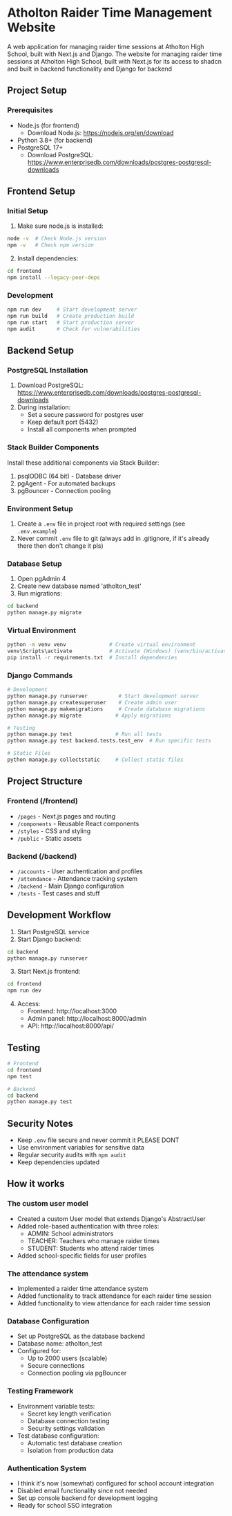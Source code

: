# Atholton Raider Time Management Website

A web application for managing raider time sessions at Atholton High School, built with Next.js and Django.
The website for managing raider time sessions at Atholton High School, built with Next.js for its access to shadcn and built in backend functionality and Django for backend

## Project Setup

### Prerequisites
- Node.js (for frontend)
    - Download Node.js: https://nodejs.org/en/download
- Python 3.8+ (for backend)
- PostgreSQL 17+
    - Download PostgreSQL: https://www.enterprisedb.com/downloads/postgres-postgresql-downloads

## Frontend Setup

### Initial Setup
1. Make sure node.js is installed:
```bash
node -v  # Check Node.js version
npm -v   # Check npm version
```

2. Install dependencies:
```bash
cd frontend
npm install --legacy-peer-deps
```

### Development
```bash
npm run dev     # Start development server
npm run build   # Create production build
npm run start   # Start production server
npm audit       # Check for vulnerabilities
```

## Backend Setup

### PostgreSQL Installation
1. Download PostgreSQL: https://www.enterprisedb.com/downloads/postgres-postgresql-downloads
2. During installation:
   - Set a secure password for postgres user
   - Keep default port (5432)
   - Install all components when prompted

### Stack Builder Components
Install these additional components via Stack Builder:
1. psqlODBC (64 bit) - Database driver
2. pgAgent - For automated backups
3. pgBouncer - Connection pooling

### Environment Setup
1. Create a `.env` file in project root with required settings (see `.env.example`)
2. Never commit `.env` file to git (always add in .gitignore, if it's already there then don't change it pls)

### Database Setup
1. Open pgAdmin 4
2. Create new database named 'atholton_test'
3. Run migrations:
```bash
cd backend
python manage.py migrate
```

### Virtual Environment
```bash
python -m venv venv              # Create virtual environment
venv\Scripts\activate            # Activate (Windows) (venv/bin/activate for Mac)
pip install -r requirements.txt  # Install dependencies
```

### Django Commands
```bash
# Development
python manage.py runserver          # Start development server
python manage.py createsuperuser    # Create admin user
python manage.py makemigrations     # Create database migrations
python manage.py migrate           # Apply migrations

# Testing
python manage.py test              # Run all tests
python manage.py test backend.tests.test_env  # Run specific tests

# Static Files
python manage.py collectstatic     # Collect static files
```

## Project Structure

### Frontend (/frontend)
- `/pages` - Next.js pages and routing
- `/components` - Reusable React components
- `/styles` - CSS and styling
- `/public` - Static assets

### Backend (/backend)
- `/accounts` - User authentication and profiles
- `/attendance` - Attendance tracking system
- `/backend` - Main Django configuration
- `/tests` - Test cases and stuff

## Development Workflow
1. Start PostgreSQL service
2. Start Django backend:
```bash
cd backend
python manage.py runserver
```
3. Start Next.js frontend:
```bash
cd frontend
npm run dev
```
4. Access:
   - Frontend: http://localhost:3000
   - Admin panel: http://localhost:8000/admin
   - API: http://localhost:8000/api/

## Testing
```bash
# Frontend
cd frontend
npm test

# Backend
cd backend
python manage.py test
```

## Security Notes
- Keep `.env` file secure and never commit it PLEASE DONT
- Use environment variables for sensitive data
- Regular security audits with `npm audit`
- Keep dependencies updated

## How it works

### The custom user model
- Created a custom User model that extends Django's AbstractUser
- Added role-based authentication with three roles:
  - ADMIN: School administrators
  - TEACHER: Teachers who manage raider times
  - STUDENT: Students who attend raider times
- Added school-specific fields for user profiles

### The attendance system
- Implemented a raider time attendance system
- Added functionality to track attendance for each raider time session
- Added functionality to view attendance for each raider time session

### Database Configuration
- Set up PostgreSQL as the database backend
- Database name: atholton_test
- Configured for:
  - Up to 2000 users (scalable)
  - Secure connections
  - Connection pooling via pgBouncer

### Testing Framework
- Environment variable tests:
  - Secret key length verification
  - Database connection testing
  - Security settings validation
- Test database configuration:
  - Automatic test database creation
  - Isolation from production data

### Authentication System
- I think it's now (somewhat) configured for school account integration
- Disabled email functionality since not needed
- Set up console backend for development logging
- Ready for school SSO integration